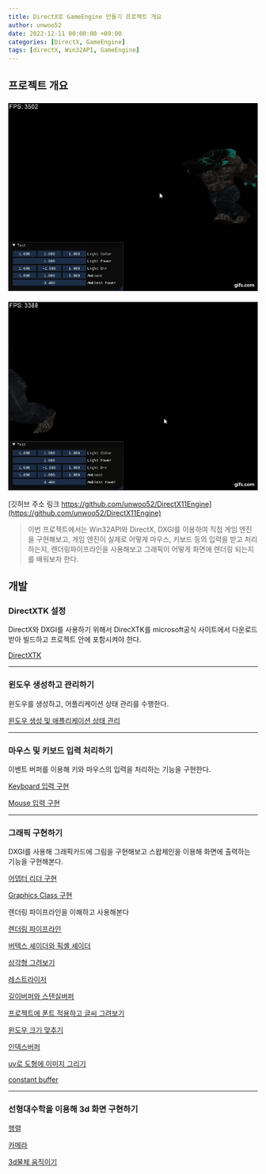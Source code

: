 ```yaml
---
title: DirectX로 GameEngine 만들기 프로젝트 개요
author: unwoo52
date: 2022-12-11 00:00:00 +09:00
categories: [DirectX, GameEngine]
tags: [directX, Win32API, GameEngine]
---
```


## 프로젝트 개요

![imagename](/assets/image/DirectX/GameEngine/About/000.gif)

![imagename](/assets/image/DirectX/GameEngine/About/001.gif)


[깃허브 주소 링크 https://github.com/unwoo52/DirectX11Engine](https://github.com/unwoo52/DirectX11Engine)



> 이번 프로젝트에서는 Win32API와 DirectX, DXGI를 이용하여 직접 게임 엔진을 구현해보고, 게임 엔진이 실제로 어떻게 마우스, 키보드 등의 입력을 받고 처리하는지, 렌더링파이프라인을 사용해보고 그래픽이 어떻게 화면에 렌더링 되는지를 배워보자 한다.

## 개발

### DirectXTK 설정

DirectX와 DXGI를 사용하기 위해서 DirecXTK를 microsoft공식 사이트에서 다운로드 받아 빌드하고 프로젝트 안에 포함시켜야 한다.

[DirectXTK](https://unwoo52.github.io/posts/AdapterReader/)

----

### 윈도우 생성하고 관리하기

윈도우를 생성하고, 어플리케이션 상태 관리를 수행한다.

[윈도우 생성 및 애플리케이션 상태 관리](https://unwoo52.github.io/posts/%EC%95%A0%ED%94%8C%EB%A6%AC%EC%BC%80%EC%9D%B4%EC%85%98-%EC%83%81%ED%83%9C-%EA%B4%80%EB%A6%AC/)

----

### 마우스 및 키보드 입력 처리하기

이벤트 버퍼를 이용해 키와 마우스의 입력을 처리하는 기능을 구현한다.

[Keyboard 입력 구현](https://unwoo52.github.io/posts/Key-%EC%9E%85%EB%A0%A5-%EA%B5%AC%ED%98%84%ED%95%98%EA%B8%B0/)

[Mouse 입력 구현](https://unwoo52.github.io/posts/Mouse-%EC%9E%85%EB%A0%A5-%EA%B5%AC%ED%98%84%ED%95%98%EA%B8%B0/)

----

### 그래픽 구현하기

DXGI를 사용해 그래픽카드에 그림을 구현해보고 스왑체인을 이용해 화면에 출력하는 기능을 구현해본다.

[어뎁터 리더 구현](https://unwoo52.github.io/posts/AdapterReader/)

[Graphics Class 구현](https://unwoo52.github.io/posts/Graphics/)

렌더링 파이프라인을 이해하고 사용해본다

[렌더링 파이프라인](https://unwoo52.github.io/posts/Rendering-Pipeline/)

[버텍스 셰이더와 픽셸 셰이더](https://unwoo52.github.io/posts/Vertex-Shader-and-Pixel-Shader/)

[삼각형 그려보기](https://unwoo52.github.io/posts/%EC%82%BC%EA%B0%81%ED%98%95-%EA%B7%B8%EB%A0%A4%EB%B3%B4%EA%B8%B0/)

[레스트라이저](https://unwoo52.github.io/posts/Rasterize/)

[깊이버퍼와 스텐실버퍼](https://unwoo52.github.io/posts/Depth-Stencil/)

[프로젝트에 폰트 적용하고 글씨 그려보기](https://unwoo52.github.io/posts/Font/)

[윈도우 크기 맞추기](https://unwoo52.github.io/posts/window-%ED%81%AC%EA%B8%B0-%EC%A0%95%ED%99%95%ED%95%98%EA%B2%8C-%EB%A7%8C%EB%93%A4%EA%B8%B0/)

[인덱스버퍼](https://unwoo52.github.io/posts/IndexBuffer/)

[uv로 도형에 이미지 그리기](https://unwoo52.github.io/posts/uv%EB%A1%9C-%EB%8F%84%ED%98%95%EC%97%90-%EC%9D%B4%EB%AF%B8%EC%A7%80-%EA%B7%B8%EB%A6%AC%EA%B8%B0/)

[constant buffer](https://unwoo52.github.io/posts/constant-buffer%EB%A1%9C-%EC%9D%B4%EB%AF%B8%EC%A7%80-%EC%9B%80%EC%A7%81%EC%9D%B4%EA%B8%B0/)

----


### 선형대수학을 이용해 3d 화면 구현하기

[행렬](https://unwoo52.github.io/posts/%ED%96%89%EB%A0%AC/)

[카메라](https://unwoo52.github.io/posts/%EC%B9%B4%EB%A9%94%EB%9D%BC/)

[3d물체 움직이기](https://unwoo52.github.io/posts/3d-%EC%A2%8C%ED%91%9C%EC%97%90%EC%84%9C-%EC%9B%80%EC%A7%81%EC%9D%B4%EA%B8%B0/)


